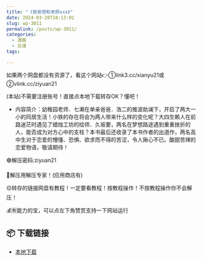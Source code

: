 ```yaml
---
title: "《爸爸想和老師xxx》"
date: 2024-03-28T18:13:01
slug: wp-3011
permalink: /posts/wp-3011/
categories:
  - 漫画
  - 日漫
tags:

---
```


如果两个网盘都没有资源了，看这个网站👉①link3.cc/xianyu21或②vlink.cc/ziyuan21

(本站)不需要注册账号！直接点本地下载转存OK？懂吧！

*   内容简介：幼稚园老师．七濑在单亲爸爸．浩二的推波助澜下，开启了两大一小的同居生活！小铁的存在将会为两人带来什么样的变化呢？大四生赖人在前路迷茫时遇见了蜡烛工坊的绘师．久坂要，两名在梦想路途遇到重重挫折的人，能否成为对方心中的支柱？本书最后还收录了本书作者的出道作，两名高中生对于恋爱的懵懂、恐惧、欲求而不得的苦涩，令人揪心不已。酸甜苦辣的恋爱物语，敬请期待！

🟢解压密码:ziyuan21

🔵解压用解压专家！(应用商店有)

🟡转存的链接网盘有教程！一定要看教程！按教程操作！不按教程操作你不会解压！

💰🈶能力的宝，可以点左下角赞赏支持一下网站运行

## 📦 下载链接
- [本地下载](https://blziyuan21.com/pay-download/3011?key=9e3938dc4a&down_id=0)

